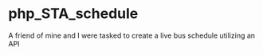 # php_STA_schedule
A friend of mine and I were tasked to create a live bus schedule utilizing an API
